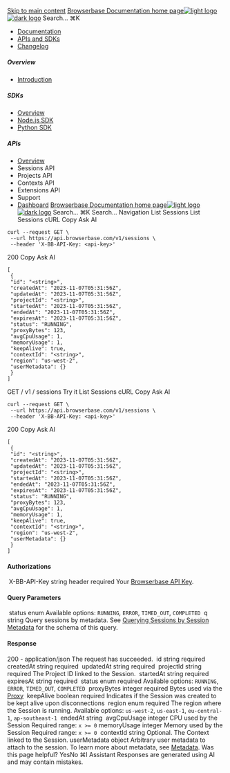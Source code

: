 [Skip to main content](#content-area)
[Browserbase Documentation home page![light logo](https://mintcdn.com/browserbase/lUkHCCQ3HJMpCnfp/logo/light.svg?fit=max&auto=format&n=lUkHCCQ3HJMpCnfp&q=85&s=0f99c87492a4fb0e9bfc45075a78c64f)![dark logo](https://mintcdn.com/browserbase/lUkHCCQ3HJMpCnfp/logo/dark.svg?fit=max&auto=format&n=lUkHCCQ3HJMpCnfp&q=85&s=645b212b9cbee8bebf84f318c2baaac0)](https://www.browserbase.com)
Search...
⌘K
 * [Documentation](/introduction/what-is-browserbase)
 * [APIs and SDKs](/reference/introduction)
 * [Changelog](https://www.browserbase.com/changelog)
##### Overview
 * [Introduction](/reference/introduction)
##### SDKs
 * [Overview](/reference/sdk/overview)
 * [Node.js SDK](/reference/sdk/nodejs)
 * [Python SDK](/reference/sdk/python)
##### APIs
 * [Overview](/reference/api/overview)
 * Sessions API
 * Projects API
 * Contexts API
 * Extensions API
 * Support
 * [Dashboard](https://www.browserbase.com/overview)
[Browserbase Documentation home page![light logo](https://mintcdn.com/browserbase/lUkHCCQ3HJMpCnfp/logo/light.svg?fit=max&auto=format&n=lUkHCCQ3HJMpCnfp&q=85&s=0f99c87492a4fb0e9bfc45075a78c64f)![dark logo](https://mintcdn.com/browserbase/lUkHCCQ3HJMpCnfp/logo/dark.svg?fit=max&auto=format&n=lUkHCCQ3HJMpCnfp&q=85&s=645b212b9cbee8bebf84f318c2baaac0)](https://www.browserbase.com)
Search...
⌘K
Search...
Navigation
List Sessions
List Sessions
cURL
Copy
Ask AI
```
curl --request GET \
 --url https://api.browserbase.com/v1/sessions \
 --header 'X-BB-API-Key: <api-key>'
```
200
Copy
Ask AI
```
[
 {
 "id": "<string>",
 "createdAt": "2023-11-07T05:31:56Z",
 "updatedAt": "2023-11-07T05:31:56Z",
 "projectId": "<string>",
 "startedAt": "2023-11-07T05:31:56Z",
 "endedAt": "2023-11-07T05:31:56Z",
 "expiresAt": "2023-11-07T05:31:56Z",
 "status": "RUNNING",
 "proxyBytes": 123,
 "avgCpuUsage": 1,
 "memoryUsage": 1,
 "keepAlive": true,
 "contextId": "<string>",
 "region": "us-west-2",
 "userMetadata": {}
 }
]
```
GET
/
v1
/
sessions
Try it
List Sessions
cURL
Copy
Ask AI
```
curl --request GET \
 --url https://api.browserbase.com/v1/sessions \
 --header 'X-BB-API-Key: <api-key>'
```
200
Copy
Ask AI
```
[
 {
 "id": "<string>",
 "createdAt": "2023-11-07T05:31:56Z",
 "updatedAt": "2023-11-07T05:31:56Z",
 "projectId": "<string>",
 "startedAt": "2023-11-07T05:31:56Z",
 "endedAt": "2023-11-07T05:31:56Z",
 "expiresAt": "2023-11-07T05:31:56Z",
 "status": "RUNNING",
 "proxyBytes": 123,
 "avgCpuUsage": 1,
 "memoryUsage": 1,
 "keepAlive": true,
 "contextId": "<string>",
 "region": "us-west-2",
 "userMetadata": {}
 }
]
```
#### Authorizations
[​](#authorization-x-bb-api-key)
X-BB-API-Key
string
header
required
Your [Browserbase API Key](https://www.browserbase.com/settings).
#### Query Parameters
[​](#parameter-status)
status
enum<string>
Available options:
`RUNNING`,
`ERROR`,
`TIMED_OUT`,
`COMPLETED`
[​](#parameter-q)
q
string
Query sessions by metadata. See [Querying Sessions by Session Metadata](/features/session-metadata#querying-sessions-by-session-metadata) for the schema of this query.
#### Response
200 - application/json
The request has succeeded.
[​](#response-id)
id
string
required
[​](#response-created-at)
createdAt
string<date-time>
required
[​](#response-updated-at)
updatedAt
string<date-time>
required
[​](#response-project-id)
projectId
string
required
The Project ID linked to the Session.
[​](#response-started-at)
startedAt
string<date-time>
required
[​](#response-expires-at)
expiresAt
string<date-time>
required
[​](#response-status)
status
enum<string>
required
Available options:
`RUNNING`,
`ERROR`,
`TIMED_OUT`,
`COMPLETED`
[​](#response-proxy-bytes)
proxyBytes
integer
required
Bytes used via the [Proxy](/features/stealth-mode#proxies-and-residential-ips)
[​](#response-keep-alive)
keepAlive
boolean
required
Indicates if the Session was created to be kept alive upon disconnections
[​](#response-region)
region
enum<string>
required
The region where the Session is running.
Available options:
`us-west-2`,
`us-east-1`,
`eu-central-1`,
`ap-southeast-1`
[​](#response-ended-at)
endedAt
string<date-time>
[​](#response-avg-cpu-usage)
avgCpuUsage
integer
CPU used by the Session
Required range: `x >= 0`
[​](#response-memory-usage)
memoryUsage
integer
Memory used by the Session
Required range: `x >= 0`
[​](#response-context-id)
contextId
string
Optional. The Context linked to the Session.
[​](#response-user-metadata)
userMetadata
object
Arbitrary user metadata to attach to the session. To learn more about metadata, see [Metadata](/features/session-metadata).
Was this page helpful?
YesNo
⌘I
Assistant
Responses are generated using AI and may contain mistakes.